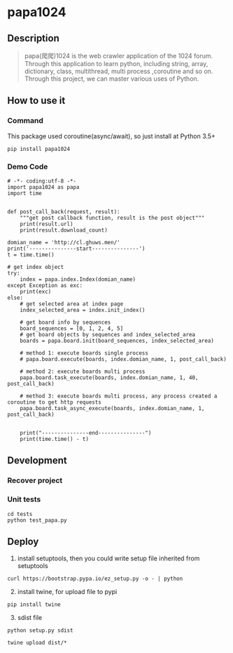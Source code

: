 # papa1024

## Description
> papa(爬爬)1024 is the web crawler application of the 1024 forum.
Through this application to learn python, including  string, array, dictionary, class, multithread, multi process ,coroutine and so on. Through this project, we can master various uses of Python.


## How to use it

### Command

This package used coroutine(async/await), so just install at Python 3.5+
```
pip install papa1024
```

### Demo Code
```
# -*- coding:utf-8 -*-
import papa1024 as papa
import time


def post_call_back(request, result):
    """get post callback function, result is the post object"""
    print(result.url)
    print(result.download_count)

domian_name = 'http://cl.ghuws.men/'
print('---------------start---------------')
t = time.time()

# get index object
try:
    index = papa.index.Index(domian_name)
except Exception as exc:
    print(exc)
else:
    # get selected area at index page
    index_selected_area = index.init_index()

    # get board info by sequences
    board_sequences = [0, 1, 2, 4, 5]
    # get board objects by sequences and index_selected_area
    boards = papa.board.init(board_sequences, index_selected_area)

    # method 1: execute boards single process
    # papa.board.execute(boards, index.domian_name, 1, post_call_back)

    # method 2: execute boards multi process
    papa.board.task_execute(boards, index.domian_name, 1, 40, post_call_back)

    # method 3: execute boards multi process, any process created a coroutine to get http requests
    papa.board.task_async_execute(boards, index.domian_name, 1, post_call_back)


    print("---------------end---------------")
    print(time.time() - t)
```


## Development

### Recover project

### Unit tests

```
cd tests
python test_papa.py 
```

## Deploy
1. install setuptools, then you could write setup file inherited from setuptools
```
curl https://bootstrap.pypa.io/ez_setup.py -o - | python
```
2. install twine, for upload file to pypi
```
pip install twine
```
3. sdist file
```
python setup.py sdist

twine upload dist/*
```
